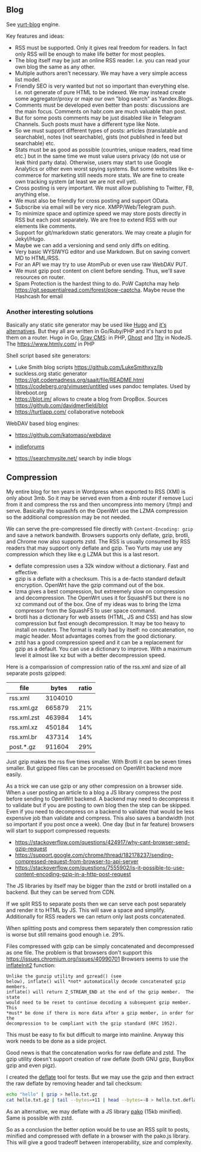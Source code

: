 ## Blog
See [yurt-blog](https://github.com/yurt-page/yurt-blog) engine.

Key features and ideas:
* RSS must be supported. Only it gives real freedom for readers. In fact only RSS will be enough to make life better for most peoples.
* The blog itself may be just an online RSS reader. I.e. you can read your own blog the same as any other.
* Multiple authors aren't necessary. We may have a very simple access list model.
* Friendly SEO is very wanted but not so important than everything else. I.e. not generate of pure HTML to be indexed. We may instead create some aggregator/proxy or maje our own "blog search" as Yandex.Blogs.
* Comments must be developed even better than posts: discussions are the main focus. Comments on habr.com are much valuable than post.
* But for some posts comments may be just disabled like in Telegram Channels. Such posts must have a different type like Note.
* So we must support different types of posts: articles (translatable and searchable), notes (not searchable), gists (not published in feed but searchable) etc.
* Stats must be as good as possible (countries, unique readers, read time etc.) but in the same time we must value users privacy (do not use or leak third party data). Otherwise, users may start to use Google Analytics or other even worst spying systems. But some websites like e-commerce for marketing still needs more stats. We are fine to create own tracking system (at least we are not evil yet).
* Cross posting is very important. We must allow publishing to Twitter, FB, anything else.
* We must also be friendly for cross posting and support OData.
* Subscribe via email will be very nice. XMPP/Web/Telegram push.
* To minimize space and optimize speed we may store posts directly in RSS but each post separately. We are free to extend RSS with our elements like comments.
* Support for git/markdown static generators. We may create a plugin for Jekyl/Hugo.
* Maybe we can add a versioning and send only diffs on editing.
* Very basic WYSIWYG editor and use Markdown. But on saving convert MD to HTML/RSS.
* For an API we may try to use AtomPub or even use raw WebDAV PUT.
* We must gzip post content on client before sending. Thus, we'll save resources on router.
* Spam Protection is the hardest thing to do. PoW Captcha may help https://git.sequentialread.com/forest/pow-captcha. Maybe reuse the Hashcash for email



### Another interesting solutions
Basically any static site generator may be used like [Hugo](https://gohugo.io/) and [it's alternatives](https://www.google.com/search?q=hugo+alternatives).
But they all are written in Go/Ruby/PHP and it's hard to put them on a router.
Hugo in Go, [Grav CMS](https://learn.getgrav.org/17/basics/what-is-grav): in PHP,
[Ghost](https://github.com/TryGhost/Ghost) and
[11ty](https://github.com/11ty/eleventy/) in NodeJS.
The https://www.htmly.com/ in PHP

Shell script based site generators:
* Luke Smith blog scripts https://github.com/LukeSmithxyz/lb
* suckless.org static generator https://git.codemadness.org/saait/file/README.html
* https://codeberg.org/vimuser/untitled uses pandoc templates. Used by libreboot.org
* https://blot.im/ allows to create a blog from DropBox. Sources https://github.com/davidmerfield/blot
* https://turtlapp.com/  collaborative notebook

WebDAV based blog engines:
* https://github.com/katomaso/webdave


* [indieforums](https://www.indieforums.net/threads/024f3f45f725dba0.html)
* https://searchmysite.net/ search by indie blogs

## Compression
My entire blog for ten years in Wordpress when exported to RSS (XMl) is only about 3mb. So it may be served even from a 4mb router if remove Luci from it and compress the rss and then uncompress into memory (/tmp) and serve.
Basically the squashfs on the OpenWrt use the LZMA compression so the additional compression may be not needed.

We can serve the pre-compressed file directly with `Content-Encoding: gzip` and save a network bandwith.
Browsers supports only deflate, gzip, brotli, and Chrome now also supports zstd. The RSS is usually consumed by RSS readers that may support only deflate and gzip. Two Yurts may use any compression which they like e.g LZMA but this is a last resort.

* deflate compression uses a 32k window without a dictionary. Fast and effective.
* gzip is a deflate with a checksum. This is a de-facto standard default encryption. OpenWrt have the gzip command out of the box.
* lzma gives a best compression, but extreemely slow on compression and decompression. The OpenWrt uses it for SquashFS but there is no xz command out of the box. One of my ideas was to bring the lzma compressor from the SquashFS to user space command.
* brotli has a dictionary for web assets (HTML, JS and CSS) and has slow compression but fast enough decompression. It may be too heavy to install on routers. The format is really bad by itself: no concatenation, no magic header. Most advantages comes from the good dictionary.
* zstd has a good compression speed and it can be a replacement for gzip as a default. You can use a dictionary to improve. With a maximum level it almost like xz but with a better decompression speed.

Here is a comparission of compression ratio of the rss.xml and size of all separate posts gzipped:

| file        | bytes   | ratio |
|-------------|---------|-------|
| rss.xml     | 3104010 |       |
| rss.xml.gz  | 665879  | 21%   |
| rss.xml.zst | 463984  | 14%   |
| rss.xml.xz  | 450184  | 14%   |
| rss.xml.br  | 437314  | 14%   |
| post.*.gz   | 911604  | 29%   |

Just gzip makes the rss five times smaller. With Brotli it can be seven times smaller.
But gzipped files can be processed on OpenWrt backend more easily.

As a trick we can use gzip or any other compression on a browser side.
When a user posting an article to a blog a JS library compress the post before sending to OpenWrt backend.
A backend may need to decompress it to validate but if you are posting to own blog then the step can be skipped.
Even if you need to decompress on a backend to validate that would be less expensive job than validate and compress.
This also saves a bandwidth (not so important if you post once a week).
One day (but in far feature) browsers will start to support compressed requests:
* https://stackoverflow.com/questions/424917/why-cant-browser-send-gzip-request
* https://support.google.com/chrome/thread/182178237/sending-compressed-request-from-browser-to-api-server
* https://stackoverflow.com/questions/7555902/is-it-possible-to-use-content-encoding-gzip-in-a-http-post-request


The JS libraries by itself may be bigger than the zstd or brotli installed on a backend.
But they can be served from CDN.

If we split RSS to separate posts then we can serve each post separately and render it to HTML by JS.
This will save a space and simplify.
Additionally for RSS readers we can return only last posts concatenated.

When splitting posts and compress them separately then compression ratio is worse but still remains good enough i.e. 29%.

Files compressed with gzip can be simply concatenated and decompressed as one file.
The problem is that browsers don't support this https://issues.chromium.org/issues/40990701
Browsers seems to use the [inflateInit2](https://github.com/madler/zlib/blob/develop/zlib.h#L837) function:

    Unlike the gunzip utility and gzread() (see
    below), inflate() will *not* automatically decode concatenated gzip members.
    inflate() will return Z_STREAM_END at the end of the gzip member.  The state
    would need to be reset to continue decoding a subsequent gzip member.  This
    *must* be done if there is more data after a gzip member, in order for the
    decompression to be compliant with the gzip standard (RFC 1952).

This must be easy to fix but difficult to marge into mainline. Anyway this work needs to be done as a side project.

Good news is that the concatenation works for raw deflate and zstd.
The gzip utility doesn't support creation of raw deflate (both GNU gzip, BusyBox gzip and even pigz).

I created the [deflate](https://github.com/stokito/deflate) tool for tests.
But we may use the gzip and then extract the raw deflate by removing header and tail checksum:

```sh
echo "hello" | gzip > hello.txt.gz
cat hello.txt.gz | tail --bytes=+11 | head --bytes=-8 > hello.txt.deflate
```

As an alternative, we may deflate with a JS library [pako](https://github.com/nodeca/pako) (15kb minified).
Same is possible with zstd.

So as a conclusion the better option would be to use an RSS split to posts, minified and compressed with deflate in a browser with the pako.js library.
This will give a good tradeoff between interoperability, size and complexity. 
